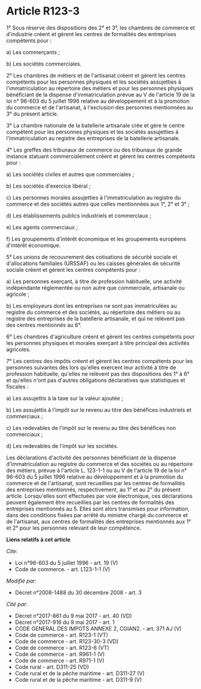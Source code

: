 # Article R123-3

1° Sous réserve des dispositions des 2° et 3°, les chambres de commerce et d'industrie créent et gèrent les centres de
formalités des entreprises compétents pour : 

a) Les commerçants ; 

b) Les sociétés commerciales. 

2° Les chambres de métiers et de l'artisanat créent et gèrent les centres compétents pour les personnes physiques et les
sociétés assujetties à l'immatriculation au répertoire des métiers et pour les personnes physiques bénéficiant de la dispense
d'immatriculation prévue au V de l'article 19 de la loi n° 96-603 du 5 juillet 1996 relative au développement et à la
promotion du commerce et de l'artisanat, à l'exclusion des personnes mentionnées au 3° du présent article. 

3° La chambre nationale de la batellerie artisanale crée et gère le centre compétent pour les personnes physiques et les
sociétés assujetties à l'immatriculation au registre des entreprises de la batellerie artisanale. 

4° Les greffes des tribunaux de commerce ou des tribunaux de grande instance statuant commercialement créent et gèrent les
centres compétents pour : 

a) Les sociétés civiles et autres que commerciales ; 

b) Les sociétés d'exercice libéral ; 

c) Les personnes morales assujetties à l'immatriculation au registre du commerce et des sociétés autres que celles
mentionnées aux 1°, 2° et 3° ; 

d) Les établissements publics industriels et commerciaux ; 

e) Les agents commerciaux ; 

f) Les groupements d'intérêt économique et les groupements européens d'intérêt économique. 

5° Les unions de recouvrement des cotisations de sécurité sociale et d'allocations familiales (URSSAF) ou les caisses
générales de sécurité sociale créent et gèrent les centres compétents pour : 

a) Les personnes exerçant, à titre de profession habituelle, une activité indépendante réglementée ou non autre que
commerciale, artisanale ou agricole ; 

b) Les employeurs dont les entreprises ne sont pas immatriculées au registre du commerce et des sociétés, au répertoire des
métiers ou au registre des entreprises de la batellerie artisanale, et qui ne relèvent pas des centres mentionnés au 6°. 

6° Les chambres d'agriculture créent et gèrent les centres compétents pour les personnes physiques et morales exerçant à
titre principal des activités agricoles. 

7° Les centres des impôts créent et gèrent les centres compétents pour les personnes suivantes dès lors qu'elles exercent
leur activité à titre de profession habituelle, qu'elles ne relèvent pas des dispositions des 1° à 6° et qu'elles n'ont pas
d'autres obligations déclaratives que statistiques et fiscales : 

a) Les assujettis à la taxe sur la valeur ajoutée ; 

b) Les assujettis à l'impôt sur le revenu au titre des bénéfices industriels et commerciaux ; 

c) Les redevables de l'impôt sur le revenu au titre des bénéfices non commerciaux ; 

d) Les redevables de l'impôt sur les sociétés. 

Les déclarations d'activité des personnes bénéficiant de la dispense d'immatriculation au registre du commerce et des
sociétés ou au répertoire des métiers, prévue à l'article L. 123-1-1 ou au V de l'article 19 de la loi n° 96-603 du 5 juillet
1996 relative au développement et à la promotion du commerce et de l'artisanat, sont recueillies par les centres de
formalités des entreprises mentionnés, respectivement, au 1° et au 2° du présent article. Lorsqu'elles sont effectuées par
voie électronique, ces déclarations peuvent également être recueillies par les centres de formalités des entreprises
mentionnés au 5. Elles sont alors transmises pour information, dans des conditions fixées par arrêté du ministre chargé du
commerce et de l'artisanat, aux centres de formalités des entreprises mentionnés aux 1° et 2° pour les personnes relevant de
leur compétence.

**Liens relatifs à cet article**

_Cite_:

  - Loi n°96-603 du 5 juillet 1996 - art. 19 (V)
  - Code de commerce. - art. L123-1-1 (V)

_Modifié par_:

  - Décret n°2008-1488 du 30 décembre 2008 - art. 3

_Cité par_:

  - Décret n°2017-861 du 9 mai 2017 - art. 40 (VD)
  - Décret n°2017-916 du 9 mai 2017 - art. 1
  - CODE GENERAL DES IMPOTS ANNEXE 2, CGIAN2. - art. 371 AJ (V)
  - Code de commerce - art. R123-1 (VT)
  - Code de commerce - art. R123-30-3 (VD)
  - Code de commerce - art. R123-6 (VT)
  - Code de commerce - art. R961-1 (V)
  - Code de commerce - art. R971-1 (V)
  - Code rural - art. D311-25 (VD)
  - Code rural et de la pêche maritime - art. D311-27 (V)
  - Code rural et de la pêche maritime - art. D311-9 (V)
